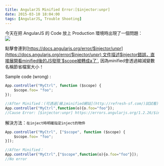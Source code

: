 ```yaml
---
title: AngularJS Minified Error:[$injector:unpr]
date: 2015-03-10 18:04:00
tags: [AngularJS, Trouble Shooting]
---
```


今天在把 AngularJS 的 Code 放上 Production 環境時出現了一個問題：  
![](https://4.bp.blogspot.com/-y1VBPBSgoJ0/VP7APyORTuI/AAAAAAAAJ3g/1ErKGiWOZes/s1600/188%E9%87%91%E5%AE%9D%E5%8D%9A%2B_%2B%E9%87%91%E8%9E%8D%E6%8A%95%E6%B3%A8%EF%BC%8C%E6%82%A8%E6%9C%80%E7%90%86%E6%83%B3%E7%9A%84%E6%8A%95%E8%B5%84%E7%90%86%E8%B4%A2%E5%9C%BA%E6%89%80%E3%80%82-000069.jpg)
<!-- more -->

點擊會連到[https://docs.angularjs.org/error/$injector/unpr](https://docs.angularjs.org/error/$injector/unpr) 文件描述$injector錯誤，直接展開看minified後的JS發現`$scope被轉成a了`, 因為minified會透過縮減變數名稱節省檔案大小！

Sample code (wrong) :

```Javascript
App.controller("MyCtrl", function ($scope) {  
    $scope.foo= "foo";  
});  

//After Minified：(可透過[線上minified網站](http://refresh-sf.com/)試試看)
App.controller("MyCtrl",function(o){o.foo="foo"});
//Cause Error: [$injector:unpr] https://errors.angularjs.org/1.2.26/$injector/unpr?.....
```

解決方法：`在inject時明確指定inject的物件`
```Javascript
App.controller("MyCtrl", ["$scope", function ($scope) {  
    $scope.foo= "foo";  
}]);

//After Minified：
App.controller("MyCtrl",["$scope",function(o){o.foo="foo"}]);
//No error
```

